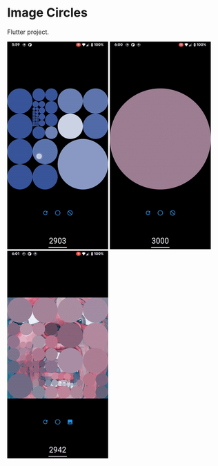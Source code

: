 # Image Circles

Flutter project.

![preview](/previews/preview.gif)
![preview](/previews/preview1.gif)
![preview](/previews/preview2.gif)
